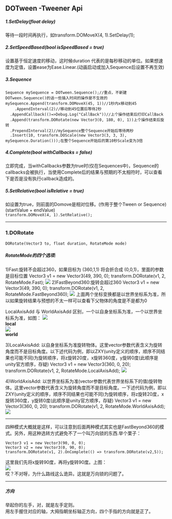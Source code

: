 ## DOTween -Tweener Api
##### 1.SetDelay(float delay)
等待一段时间再执行，如transform.DOMoveX(4, 1).SetDelay(1);
##### 2.SetSpeedBased(bool isSpeedBased = true)  
设置基于恒定速度的移动，这时候duration 代表的是每秒移动的单位。如果想速度为定值，设置ease为Ease.Linear.(动画启动或加入Sequence后设置不再生效)
##### 3.Sequence

    Sequence mySequence = DOTween.Sequence();//重点，不新建DOTween.Sequence()的话一些插入时间的操作是不生效的
    mySequence.Append(transform.DOMoveX(45, 1))//1秒内x移动到45
    	.AppendInterval(2)//移动到45位置后等待2秒
      .AppendCallback(()=>Debug.Log("CallBack"))//上个操作结束后打印CallBack
      .Append(transform.DORotate(new Vector3(0, 180, 0), 1))上个操作结束后旋转
      .PrependInterval(2)//mySequence整个Sequence开始后等待两秒
      .Insert(10, transform.DOScale(new Vector3(3, 3, 3), mySequence.Duration()));在整个Sequence开始后的第10秒Scale变为3倍

##### 4.Complete(bool withCallbacks = false)  
立即完成，当withCallbacks参数为true时(仅在Sequences中)，Sequence的callbacks会被执行，当使用Complete后的结果与预期的不太相符时，可以查看下是否是没有执行callback造成的。  
##### 5.SetRelative(bool isRelative = true)  
如设置为true，则前面的Domove是相对位移。(作用于整个Tween or Sequence)(startValue + endValue)  
`transform.DOMoveX(4, 1).SetRelative();`

---
### 1.DORotate
`DORotate(Vector3 to, float duration, RotateMode mode)`  

##### RotateMode的四个选项:

1)Fast:旋转不会超过360，如果目标为 (360,1,1)  将会折合成 (0,0,1)，里面的参数是目标位置
	Vector3 v1 = new Vector3(49, 390, 0);
	transform.DORotate(v1, 2, RotateMode.Fast);
![](pic/1.gif)
2)FastBeyond360:旋转会超过360
	Vector3 v1 = new Vector3(49, 390, 0);
	transform.DORotate(v1, 2, RotateMode.FastBeyond360);
![](pic/2.gif)
上面两个坐标变换都是以世界坐标系为准，所以如果旋转结果与预想的不太一样可以查看下父物体的角度是不是都为0

LocalAxisAdd 与 WorldAxisAdd 区别，一个以自身坐标系为准，一个以世界坐标系为准，如图：
![](pic/3.png)  
**local**  
![](pic/4.png)  
**world**  

3)LocalAxisAdd: 以自身坐标系为准旋转物体。这里vector参数代表含义为旋转角度而不是目标角度。以下述代码为例，即以ZXY(unity定义的顺序，顺序不同结果也可能不同)为旋转顺序，将z旋转20度，x旋转360度，y旋转0度(此顺序是unity官方顺序，存疑)
    Vector3 v1 = new Vector3(360, 0, 20);
    transform.DORotate(v1, 2, RotateMode.LocalAxisAdd);
![](pic/5.gif)  

4)WorldAxisAdd: 以世界坐标系为准(vector参数代表世界坐标系下的值)旋转物体。这里vector参数代表含义为旋转角度而不是目标角度。一下述代码为例，即以ZXY(unity定义的顺序，顺序不同结果也可能不同)为旋转顺序，将z旋转20度，x旋转360度，y旋转0度(此顺序是unity官方顺序，存疑)
	Vector3 v1 = new Vector3(360, 0, 20);
	transform.DORotate(v1, 2, RotateMode.WorldAxisAdd);
![](pic/6.gif)  


---
四种模式大概就是这样，可以注意到后面两种模式其实也是FastBeyond360的模式。另外，用这种选转方式避免不了一个叫万向锁的东西.举个栗子：  

    Vector3 v1 = new Vector3(90, 0, 0);
    Vector3 v2 = new Vector3(0, 90, 0);
    transform.DORotate(v1, 2).OnComplete(() => transform.DORotate(v2,5));
这里我们先将x旋转90度，再将y旋转90度。上图：  
![](pic/7.gif)   
哎？不对呀，为什么路线这么诡异。这就是万向锁的问题了。

---

##### 方向  
举起你的左手，对，就是左手定则。  
用左手握住对应的轴，大拇指朝坐标轴正方向，四个手指的方向就是正了。

